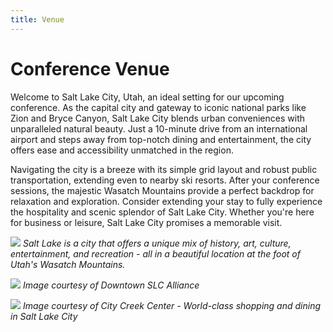 ```yaml
---
title: Venue
---
```


# Conference Venue


Welcome to Salt Lake City, Utah, an ideal setting for our upcoming conference. As the capital city and gateway to iconic national parks like Zion and Bryce Canyon, Salt Lake City blends urban conveniences with unparalleled natural beauty. Just a 10-minute drive from an international airport and steps away from top-notch dining and entertainment, the city offers ease and accessibility unmatched in the region. 

Navigating the city is a breeze with its simple grid layout and robust public transportation, extending even to nearby ski resorts. After your conference sessions, the majestic Wasatch Mountains provide a perfect backdrop for relaxation and exploration. Consider extending your stay to fully experience the hospitality and scenic splendor of Salt Lake City. Whether you're here for business or leisure, Salt Lake City promises a memorable visit.

![](/images/venue/slc.png)
*Salt Lake is a city that offers a unique mix of history, art, culture, entertainment, and recreation - all in a beautiful location at the foot of Utah's Wasatch Mountains.*

![](/images/venue/slc-downtown.jpg)
*Image courtesy of Downtown SLC Alliance*

![](/images/venue/city-creek.jpg)
*Image courtesy of City Creek Center - World-class shopping and dining in Salt Lake City*
